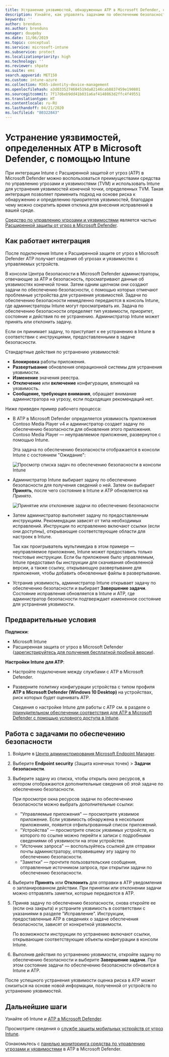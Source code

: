 ```yaml
---
title: Устранение уязвимостей, обнаруженных ATP в Microsoft Defender, с помощью Intune — Azure | Документация Майкрософт
description: Узнайте, как управлять задачами по обеспечению безопасности в средстве по управлению угрозами и уязвимостями (часть Расширенной защиты от угроз (ATP) в Microsoft Defender) из консоли Intune.
keywords: ''
author: brenduns
ms.author: brenduns
manager: dougeby
ms.date: 11/06/2019
ms.topic: conceptual
ms.service: microsoft-intune
ms.subservice: protect
ms.localizationpriority: high
ms.technology: ''
ms.reviewer: shpate
ms.suite: ems
search.appverid: MET150
ms.custom: intune-azure
ms.collection: M365-identity-device-management
ms.openlocfilehash: a3d0335274604519da82146cab8837459e190801
ms.sourcegitcommit: 7f17d6eb9dd41b031a6af4148863d2ffc4f49551
ms.translationtype: HT
ms.contentlocale: ru-RU
ms.lasthandoff: 04/21/2020
ms.locfileid: "80322843"
---
```

# <a name="use-intune-to-remediate-vulnerabilities-identified-by-microsoft-defender-atp"></a>Устранение уязвимостей, определенных ATP в Microsoft Defender, с помощью Intune

При интеграции Intune с Расширенной защитой от угроз (ATP) в Microsoft Defender можно воспользоваться преимуществами средства по управлению угрозами и уязвимостями (TVM) и использовать Intune для устранения уязвимостей конечной точки, определенных TVM. Такая интеграция позволяет применить подход на основе риска к обнаружению и определению приоритетов уязвимостей, благодаря чему можно сократить время отклика для внесения исправлений в вашей среде.

[Средство по управлению угрозами и уязвимостями](https://docs.microsoft.com/windows/security/threat-protection/windows-defender-atp/next-gen-threat-and-vuln-mgt) является частью [Расширенной защиты от угроз в Microsoft Defender](https://docs.microsoft.com/windows/security/threat-protection/windows-defender-atp/windows-defender-advanced-threat-protection).

## <a name="how-integration-works"></a>Как работает интеграция

После подключения Intune к Расширенной защите от угроз в Microsoft Defender ATP получает сведения об угрозах и уязвимостях с управляемых устройств.

В консоли Центра безопасности в Microsoft Defender администраторы, отвечающие за ATP и безопасность, просматривают данные об уязвимостях конечной точки. Затем одним щелчком они создают задачи по обеспечению безопасности, с помощью которых отмечают проблемные устройства для устранения уязвимостей. Задачи по обеспечению безопасности немедленно передаются в консоль Intune, где администраторы Intune могут просматривать их. Задача по обеспечению безопасности определяет тип уязвимости, приоритет, состояние и действия по ее устранению. Администратор Intune может принять или отклонить задачу.

Если он принимает задачу, то приступает к ее устранению в Intune в соответствии с инструкциями, предоставленными в задаче безопасности.

Стандартные действия по устранению уязвимостей:

- **Блокировка** работы приложения.
- **Развертывание** обновления операционной системы для устранения уязвимости.
- **Изменение** значения реестра.
- **Отключение** или **включение** конфигурации, влияющей на уязвимость.
- **Сообщение, требующее внимания**, обращает внимание администратора на угрозу, если подходящих рекомендаций нет.

Ниже приведен пример рабочего процесса:

- В ATP в Microsoft Defender определяется уязвимость приложения Contoso Media Player v4 и администратор создает задачу по обеспечению безопасности для обновления этого приложения. Contoso Media Player — неуправляемое приложение, развернутое с помощью Intune.

  Эта задача по обеспечению безопасности отображается в консоли Intune с состоянием "Ожидание":

  ![Просмотр списка задач по обеспечению безопасности в консоли Intune](./media/atp-manage-vulnerabilities/temp-security-tasks.png)

- Администратор Intune выбирает задачу по обеспечению безопасности для получения сведений о ней.  Затем он выбирает **Принять**, после чего состояние в Intune и ATP обновляется на *Принято*.

  ![Принятие или отклонение задачи по обеспечению безопасности](./media/atp-manage-vulnerabilities/temp-accept-task.png)

- Затем администратор выполняет задачу по предоставленным инструкциям. Рекомендации зависят от типа необходимых исправлений. Инструкции по исправлению включают ссылки (если они доступны), открывающие соответствующие области для настроек в Intune.

  Так как проигрыватель мультимедиа в этом примере — неуправляемое приложение, Intune может предоставить только текстовые инструкции. Если бы приложение было управляемым, Intune предоставил бы инструкции для скачивания обновленной версии, а также ссылку, открывающую развертывание для приложения, чтобы добавить обновленные файлы в развертывание.

- Устранив уязвимость, администратор Intune открывает задачу по обеспечению безопасности и выбирает **Завершение задачи**.  Состояние исправления обновляется в Intune и ATP, где администратор безопасности подтверждает измененное состояние для устранения уязвимости.

## <a name="prerequisites"></a>Предварительные условия  

**Подписки**:

- Microsoft Intune  
- Расширенная защита от угроз в Microsoft Defender ([зарегистрируйтесь для получения бесплатной пробной версии](https://www.microsoft.com/WindowsForBusiness/windows-atp?ocid=docs-wdatp-main-abovefoldlink)).

**Настройки Intune для ATP**:

- Настройте подключение между службами с ATP в Microsoft Defender.
- Разверните политику конфигурации устройства с типом профиля **ATP в Microsoft Defender (Windows 10 Desktop)** на устройствах, риск которых будет оценивать ATP.

  Сведения о настройке Intune для работы с ATP см. в разделе о [принудительном обеспечении соответствия для ATP в Microsoft Defender с помощью условного доступа в Intune](advanced-threat-protection.md#enable-microsoft-defender-atp-in-intune).

## <a name="work-with-security-tasks"></a>Работа с задачами по обеспечению безопасности

1. Войдите в [Центр администрирования Microsoft Endpoint Manager](https://go.microsoft.com/fwlink/?linkid=2109431).

2. Выберите **Endpoint security** (Защита конечных точек) > **Задачи безопасности**.

3. Выберите задачу из списка, чтобы открыть окно ресурсов, в котором отображаются дополнительные сведения об этой задаче по обеспечению безопасности.

   При просмотре окна ресурсов задачи по обеспечению безопасности можно выбрать дополнительные ссылки:

   - "Управляемые приложения" — просмотрите уязвимое приложение. Если уязвимость обнаружена в нескольких приложениях, появится отфильтрованный список приложений.
   - "Устройства" — просмотрите список *уязвимых устройств*, из которого по ссылке можно перейти к записи с подробными сведениями об уязвимости на этом устройстве.
   - "Источник запроса" — воспользуйтесь ссылкой для отправки почты администратору, отправившему эту задачу по обеспечению безопасности.
   - "Заметки" — прочтите пользовательские сообщения, отправленные источником запроса, при открытии задачи по обеспечению безопасности.

4. Выберите **Принять** или **Отклонить** для отправки в ATP уведомления о запланированном действии. При принятии или отклонении задачи можно отправлять заметки, которые передаются в ATP.

5. Приняв задачу по обеспечению безопасности, снова откройте ее (если она закрыта) и устраните уязвимость в соответствии с указаниями в разделе "Исправление". Инструкции, предоставленные ATP в сведениях о задаче обеспечения безопасности, зависят от конкретной уязвимости.

   По возможности инструкции по устранению включают ссылки, открывающие соответствующие объекты конфигурации в консоли Intune.

6. Выполнив действия по устранению уязвимости, откройте задачу по обеспечению безопасности и выберите **Завершение задачи**.  При этом состояние задачи по обеспечению безопасности обновится в Intune и ATP.

После успешного устранения уязвимости оценка риска в ATP может снизиться на основе новой информации, полученной от устройств по устранению уязвимостей.

## <a name="next-steps"></a>Дальнейшие шаги
Узнайте об Intune и [ATP в Microsoft Defender](advanced-threat-protection.md).

Просмотрите сведения о [службе защиты мобильных устройств от угроз Intune](mobile-threat-defense.md).

Ознакомьтесь с [панелью мониторинга средства по управлению угрозами и уязвимостями](https://docs.microsoft.com/windows/security/threat-protection/windows-defender-atp/tvm-dashboard-insights) в ATP в Microsoft Defender.
